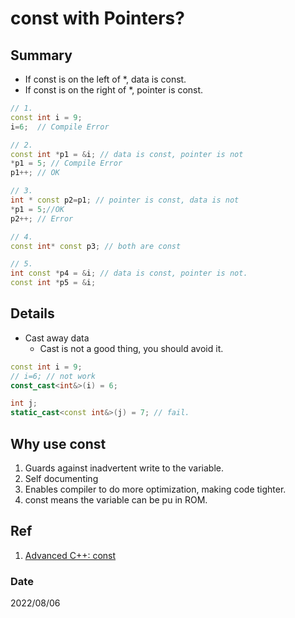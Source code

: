# **const** with Pointers?

## Summary
- If const is on the left of *, data is const.
- If const is on the right of *, pointer is const.

~~~c++
// 1.
const int i = 9;
i=6;  // Compile Error

// 2. 
const int *p1 = &i; // data is const, pointer is not
*p1 = 5; // Compile Error
p1++; // OK

// 3.
int * const p2=p1; // pointer is const, data is not
*p1 = 5;//OK
p2++; // Error

// 4. 
const int* const p3; // both are const

// 5. 
int const *p4 = &i; // data is const, pointer is not.
const int *p5 = &i;
~~~


## Details
- Cast away data
    - Cast is not a good thing, you should avoid it.
~~~c++
const int i = 9;
// i=6; // not work
const_cast<int&>(i) = 6;

int j;
static_cast<const int&>(j) = 7; // fail.
~~~
## Why use const
1. Guards against inadvertent write to the variable.
2. Self documenting
3. Enables compiler to do more optimization, making code tighter.
4. const means the variable can be pu in ROM.

## Ref
1. [Advanced C++: const](https://youtu.be/7arYbAhu0aw?list=PLE28375D4AC946CC3)

### Date
2022/08/06